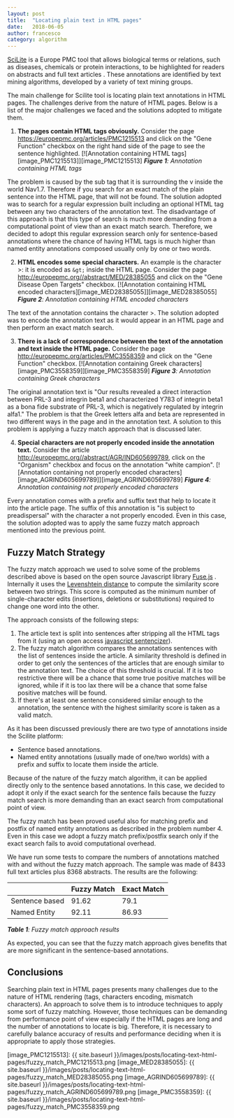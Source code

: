 ```yaml
---
layout: post
title:  "Locating plain text in HTML pages"
date:   2018-06-05
author: francesco
category: algorithm
---
```


[SciLite][1] is a Europe PMC tool that allows biological terms or relations, such as diseases, chemicals or protein interactions, to be highlighted for readers on abstracts and full text articles . These annotations are identified by text mining algorithms, developed by a variety of text mining groups.

The main challenge for Scilite tool is locating plain text annotations in HTML pages. The challenges derive from the nature of HTML pages. Below is a list of the major challenges we faced and the solutions adopted to mitigate them.

 1. **The pages contain HTML tags obviously.** Consider the page https://europepmc.org/articles/PMC1215513 and click on the "Gene Function" checkbox on the right hand side of the page to see the sentence highlighted. 
 [![Annotation containing HTML tags][image_PMC1215513]][image_PMC1215513]
***Figure 1**: Annotation containing HTML tags*  

The problem is caused by the sub tag that it is surrounding the v inside the world Nav1.7. Therefore if you search for an exact match of the plain sentence into the HTML page, that will not be found. The solution adopted was to search for a regular expression built including an optional HTML tag between any two characters of the annotation text. The disadvantage of this approach is that this type of search is much more demanding from a computational point of view than an exact match search. Therefore, we decided to adopt this regular expression search only for sentence-based annotations where the chance of having HTML tags is much higher than named entity annotations composed usually only by one or two words.
 
 2. **HTML encodes some special characters.** An example is the character >: it is encoded as `&gt;` inside the HTML page. Consider the page http://europepmc.org//abstract/MED/28385055 and click on the "Gene Disease Open Targets" checkbox. 
 [![Annotation containing HTML encoded characters][image_MED28385055]][image_MED28385055]
***Figure 2**: Annotation containing HTML encoded characters*   

The text of the annotation contains the character >. The solution adopted was to encode the annotation text as it would appear in an HTML page and then perform an exact match search.
 
 3. **There is a lack of correspondence between the text of the annotation and text inside the HTML page.** Consider the page http://europepmc.org/articles/PMC3558359 and click on the "Gene Function" checkbox.
 [![Annotation containing Greek characters][image_PMC3558359]][image_PMC3558359]
***Figure 3**: Annotation containing Greek characters* 

The original annotation text is "Our results revealed a direct interaction between PRL-3 and integrin beta1 and characterized Y783 of integrin beta1 as a bona fide substrate of PRL-3, which is negatively regulated by integrin alfa1." The problem is that the Greek letters alfa and beta are represented in two different ways in the page and in the annotation text. A solution to this problem is applying a fuzzy match approach that is discussed later.

 4. **Special characters are not properly encoded inside the annotation text.** Consider the article http://europepmc.org//abstract/AGR/IND605699789, click on the "Organism" checkbox and focus on the annotation "white campion".
 [![Annotation containing not properly encoded characters][image_AGRIND605699789]][image_AGRIND605699789]
***Figure 4**: Annotation containing not properly encoded characters* 

Every annotation comes with a prefix and suffix text that help to locate it into the article page. The suffix of this annotation is "is subject to preadispersal" with the character a not properly encoded. Even in this case, the solution adopted was to apply the same fuzzy match approach mentioned into the previous point.
 
## Fuzzy Match Strategy ##
 
 The fuzzy match approach we used to solve some of the problems described above is based on the open source Javascript library [Fuse.js][2] . Internally it uses the [Levenshtein distance][3] to compute the similarity score between two strings. This score is computed as the minimum number of single-character edits (insertions, deletions or substitutions) required to change one word into the other.

 The approach consists of the following steps:
 
 1. The article text is split into sentences after stripping all the HTML tags from it (using an open access [javascript sentencizer][4]).
 2. The fuzzy match algorithm compares the annotations sentences with the list of sentences inside the article. A similarity threshold is defined in order to get only the sentences of the articles that are enough similar to the annotation text. The choice of this threshold is crucial. If it is too restrictive there will be a chance that some true positive matches will be ignored, while if it is too lax there will be a chance that some false positive matches will be found.
 3. If there's at least one sentence considered similar enough to the annotation, the sentence with the highest similarity score is taken as a valid match.
 
 As it has been discussed previously there are  two type of annotations inside the Scilite platform:
 
 * Sentence based annotations.
 * Named entity annotations (usually made of one/two worlds) with a prefix and suffix to locate them inside the article.
  
Because of the nature of the fuzzy match algorithm, it can be applied directly only to the sentence based annotations. In this case, we decided to adopt it only if the exact search for the sentence fails because the fuzzy match search is more demanding than an exact search from computational point of view.
 
The fuzzy match has been proved useful also for matching prefix and postfix of named entity annotations as described in the problem number 4. Even in this case we adopt a fuzzy match prefix/postfix search only if the exact search fails to avoid computational overhead.

We have run some tests to compare the numbers of annotations matched with and without the fuzzy match approach. The sample was made of 8433 full text articles plus 8368 abstracts. The results are the following:

<table>
<thead>
<tr>
<th></th>
<th>Fuzzy Match</th>
<th>Exact Match</th>
</tr>
</thead>
<tbody>
<tr>
<td>Sentence based</td>
<td>91.62</td>
<td>79.1</td>
</tr>
<tr>
<td>Named Entity</td>
<td>92.11</td>
<td>86.93</td>
</tr>
</tbody>
</table>

***Table 1**: Fuzzy match approach results* 

As expected, you can see that the fuzzy match approach gives benefits that are more significant in the sentence-based annotations.

## Conclusions ##

Searching plain text in HTML pages presents many challenges due to the nature of HTML rendering (tags, characters encoding, mismatch characters). An approach to solve them is to introduce techniques to apply some sort of fuzzy matching. However, those techniques can be demanding from performance point of view especially if the HTML pages are long and the number of annotations to locate is big. Therefore, it is necessary to carefully balance accuracy of results and performance deciding when it is  appropriate to apply those strategies.


  [1]: https://europepmc.org/Annotations
  [2]: http://fusejs.io/
  [3]: https://en.wikipedia.org/wiki/Levenshtein_distance
  [4]: https://github.com/Tessmore/sbd
  [image_PMC1215513]: {{ site.baseurl }}/images/posts/locating-text-html-pages/fuzzy_match_PMC1215513.png
  [image_MED28385055]: {{ site.baseurl }}/images/posts/locating-text-html-pages/fuzzy_match_MED28385055.png
  [image_AGRIND605699789]: {{ site.baseurl }}/images/posts/locating-text-html-pages/fuzzy_match_AGRIND605699789.png
  [image_PMC3558359]: {{ site.baseurl }}/images/posts/locating-text-html-pages/fuzzy_match_PMC3558359.png
